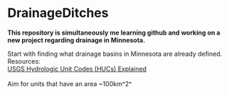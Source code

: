 # DrainageDitches
**This repository is simultaneously me learning github and working on a new project regarding drainage in Minnesota.**

Start with finding what drainage basins in Minnesota are already defined.\
Resources:\
[USGS Hydrologic Unit Codes (HUCs) Explained](https://nas.er.usgs.gov/hucs.aspx)\
\
Aim for units that have an area ~100km^2^
